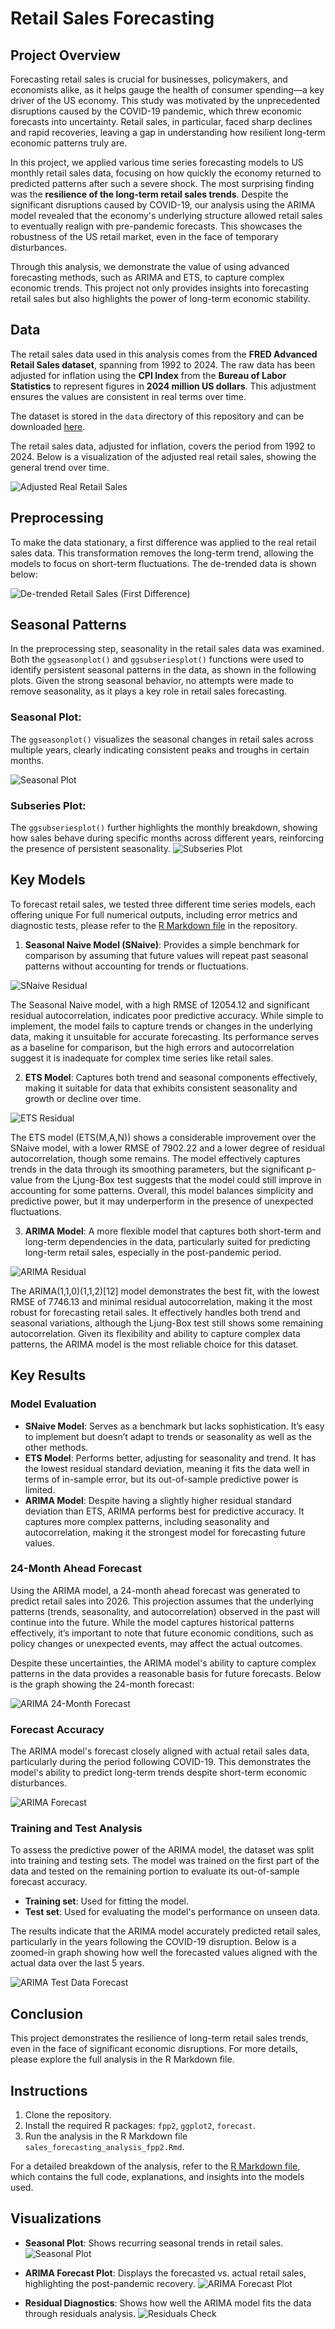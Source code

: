 # Retail Sales Forecasting

## Project Overview

Forecasting retail sales is crucial for businesses, policymakers, and economists alike, as it helps gauge the health of consumer spending—a key driver of the US economy. This study was motivated by the unprecedented disruptions caused by the COVID-19 pandemic, which threw economic forecasts into uncertainty. Retail sales, in particular, faced sharp declines and rapid recoveries, leaving a gap in understanding how resilient long-term economic patterns truly are.

In this project, we applied various time series forecasting models to US monthly retail sales data, focusing on how quickly the economy returned to predicted patterns after such a severe shock. The most surprising finding was the **resilience of the long-term retail sales trends**. Despite the significant disruptions caused by COVID-19, our analysis using the ARIMA model revealed that the economy's underlying structure allowed retail sales to eventually realign with pre-pandemic forecasts. This showcases the robustness of the US retail market, even in the face of temporary disturbances.

Through this analysis, we demonstrate the value of using advanced forecasting methods, such as ARIMA and ETS, to capture complex economic trends. This project not only provides insights into forecasting retail sales but also highlights the power of long-term economic stability.

## Data
The retail sales data used in this analysis comes from the **FRED Advanced Retail Sales dataset**, spanning from 1992 to 2024. The raw data has been adjusted for inflation using the **CPI Index** from the **Bureau of Labor Statistics** to represent figures in **2024 million US dollars**. This adjustment ensures the values are consistent in real terms over time.

The dataset is stored in the `data` directory of this  repository and can be downloaded [here](data/retail_sales.csv).

The retail sales data, adjusted for inflation, covers the period from 1992 to 2024. Below is a visualization of the adjusted real retail sales, showing the general trend over time.

![Adjusted Real Retail Sales](images/Real_US_Retail_Sales.png)

## Preprocessing
To make the data stationary, a first difference was applied to the real retail sales data. This transformation removes the long-term trend, allowing the models to focus on short-term fluctuations. The de-trended data is shown below:

![De-trended Retail Sales (First Difference)](images/Change_in_Real_US_Retail_Sales.png)

## Seasonal Patterns

In the preprocessing step, seasonality in the retail sales data was examined. Both the `ggseasonplot()` and `ggsubseriesplot()` functions were used to identify persistent seasonal patterns in the data, as shown in the following plots. Given the strong seasonal behavior, no attempts were made to remove seasonality, as it plays a key role in retail sales forecasting.

### Seasonal Plot:
The `ggseasonplot()` visualizes the seasonal changes in retail sales across multiple years, clearly indicating consistent peaks and troughs in certain months.

![Seasonal Plot](images/Seasonal_Plot_Change_in_Retail_Sales.png)

### Subseries Plot:
The `ggsubseriesplot()` further highlights the monthly breakdown, showing how sales behave during specific months across different years, reinforcing the presence of persistent seasonality.
![Subseries Plot](images/Subseries_Plot.png)

## Key Models

To forecast retail sales, we tested three different time series models, each offering unique For full numerical outputs, including error metrics and diagnostic tests, please refer to the [R Markdown file](sales_forecasting_analysis_fpp2.Rmd) in the repository.


1. **Seasonal Naive Model (SNaive)**: Provides a simple benchmark for comparison by assuming that future values will repeat past seasonal patterns without accounting for trends or fluctuations.

![SNaive Residual](images/Residuals_from_Seasonal_naive_method.png)

The Seasonal Naive model, with a high RMSE of 12054.12 and significant residual autocorrelation, indicates poor predictive accuracy. While simple to implement, the model fails to capture trends or changes in the underlying data, making it unsuitable for accurate forecasting. Its performance serves as a baseline for comparison, but the high errors and autocorrelation suggest it is inadequate for complex time series like retail sales.

2. **ETS Model**: Captures both trend and seasonal components effectively, making it suitable for data that exhibits consistent seasonality and growth or decline over time.

![ETS Residual](images/Residuals_from_ETS(M,A,N).png) 

The ETS model (ETS(M,A,N)) shows a considerable improvement over the SNaive model, with a lower RMSE of 7902.22 and a lower degree of residual autocorrelation, though some remains. The model effectively captures trends in the data through its smoothing parameters, but the significant p-value from the Ljung-Box test suggests that the model could still improve in accounting for some patterns. Overall, this model balances simplicity and predictive power, but it may underperform in the presence of unexpected fluctuations.

3. **ARIMA Model**: A more flexible model that captures both short-term and long-term dependencies in the data, particularly suited for predicting long-term retail sales, especially in the post-pandemic period.

![ARIMA Residual](images/Residuals_from_ARIMA(1,1,0)(1,1,2)[12].png)

The ARIMA(1,1,0)(1,1,2)[12] model demonstrates the best fit, with the lowest RMSE of 7746.13 and minimal residual autocorrelation, making it the most robust for forecasting retail sales. It effectively handles both trend and seasonal variations, although the Ljung-Box test still shows some remaining autocorrelation. Given its flexibility and ability to capture complex data patterns, the ARIMA model is the most reliable choice for this dataset.

## Key Results

### Model Evaluation

- **SNaive Model**: Serves as a benchmark but lacks sophistication. It’s easy to implement but doesn’t adapt to trends or seasonality as well as the other methods.
- **ETS Model**: Performs better, adjusting for seasonality and trend. It has the lowest residual standard deviation, meaning it fits the data well in terms of in-sample error, but its out-of-sample predictive power is limited.
- **ARIMA Model**: Despite having a slightly higher residual standard deviation than ETS, ARIMA performs best for predictive accuracy. It captures more complex patterns, including seasonality and autocorrelation, making it the strongest model for forecasting future values.

### 24-Month Ahead Forecast
Using the ARIMA model, a 24-month ahead forecast was generated to predict retail sales into 2026. This projection assumes that the underlying patterns (trends, seasonality, and autocorrelation) observed in the past will continue into the future. While the model captures historical patterns effectively, it’s important to note that future economic conditions, such as policy changes or unexpected events, may affect the actual outcomes.

Despite these uncertainties, the ARIMA model's ability to capture complex patterns in the data provides a reasonable basis for future forecasts. Below is the graph showing the 24-month forecast:

![ARIMA 24-Month Forecast](images/Forecast_from_ARIMA(1,1,0)(1,1,2)[12].png)

### Forecast Accuracy
The ARIMA model's forecast closely aligned with actual retail sales data, particularly during the period following COVID-19. This demonstrates the model's ability to predict long-term trends despite short-term economic disturbances.

![ARIMA Forecast](images/Forecast_vs_Actual_on_Test_Data.png)

### Training and Test Analysis
To assess the predictive power of the ARIMA model, the dataset was split into training and testing sets. The model was trained on the first part of the data and tested on the remaining portion to evaluate its out-of-sample forecast accuracy.

- **Training set**: Used for fitting the model.
- **Test set**: Used for evaluating the model's performance on unseen data.

The results indicate that the ARIMA model accurately predicted retail sales, particularly in the years following the COVID-19 disruption. Below is a zoomed-in graph showing how well the forecasted values aligned with the actual data over the last 5 years.

![ARIMA Test Data Forecast](images/arima_test_data_forecast.png)


## Conclusion
This project demonstrates the resilience of long-term retail sales trends, even in the face of significant economic disruptions. For more details, please explore the full analysis in the R Markdown file.

## Instructions
1. Clone the repository.
2. Install the required R packages: `fpp2`, `ggplot2`, `forecast`.
3. Run the analysis in the R Markdown file `sales_forecasting_analysis_fpp2.Rmd`.

For a detailed breakdown of the analysis, refer to the [R Markdown file](`sales_forecasting_analysis_fpp2.Rmd`), which contains the full code, explanations, and insights into the models used.

## Visualizations
- **Seasonal Plot**: Shows recurring seasonal trends in retail sales.
  ![Seasonal Plot](link-to-image)
  
- **ARIMA Forecast Plot**: Displays the forecasted vs. actual retail sales, highlighting the post-pandemic recovery.
  ![ARIMA Forecast Plot](link-to-image)

- **Residual Diagnostics**: Shows how well the ARIMA model fits the data through residuals analysis.
  ![Residuals Check](link-to-image)



